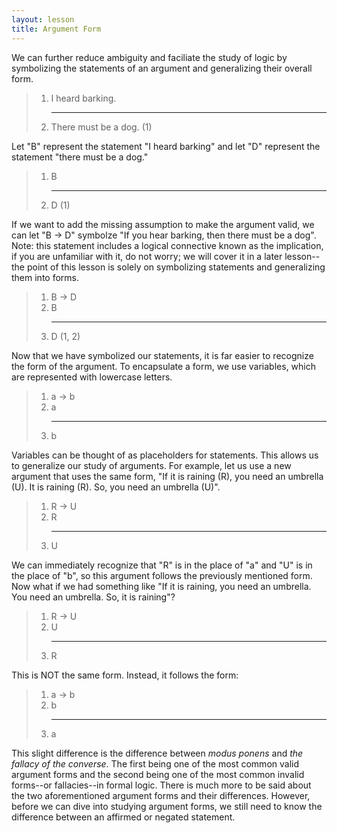 ```yaml
---
layout: lesson
title: Argument Form
---
```


We can further reduce ambiguity and faciliate the study of logic by symbolizing the statements of an argument and generalizing their overall form.

> 1. I heard barking.
    <hr>
> 2. There must be a dog. (1)

Let "B" represent the statement "I heard barking" and let "D" represent the statement "there must be a dog."

> 1. B
    <hr>
> 2. D (1)

If we want to add the missing assumption to make the argument valid, we can let "B → D" symbolze "If you hear barking, then there must be a dog". Note: this statement includes a logical connective known as the implication, if you are unfamiliar with it, do not worry; we will cover it in a later lesson--the point of this lesson is solely on symbolizing statements and generalizing them into forms.

> 1. B → D
> 2. B
    <hr>
> 3. D (1, 2)

Now that we have symbolized our statements, it is far easier to recognize the form of the argument. To encapsulate a form, we use variables, which are represented with lowercase letters.

> 1. a → b
> 2. a
    <hr>
> 3. b

Variables can be thought of as placeholders for statements. This allows us to generalize our study of arguments. For example, let us use a new argument that uses the same form, "If it is raining (R), you need an umbrella (U). It is raining (R). So, you need an umbrella (U)".

> 1. R → U
> 2. R
    <hr>
> 3. U

We can immediately recognize that "R" is in the place of "a" and "U" is in the place of "b", so this argument follows the previously mentioned form. Now what if we had something like "If it is raining, you need an umbrella. You need an umbrella. So, it is raining"?

> 1. R → U
> 2. U
    <hr>
> 3. R

This is NOT the same form. Instead, it follows the form:

> 1. a → b
> 2. b
    <hr>
> 3. a

This slight difference is the difference between _modus ponens_ and _the fallacy of the converse_. The first being one of the most common valid argument forms and the second being one of the most common invalid forms--or fallacies--in formal logic. There is much more to be said about the two aforementioned argument forms and their differences. However, before we can dive into studying argument forms, we still need to know the difference between an affirmed or negated statement.
